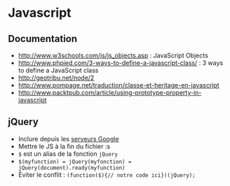 # Javascript

## Documentation

* http://www.w3schools.com/js/js_objects.asp : JavaScript Objects
* http://www.phpied.com/3-ways-to-define-a-javascript-class/ : 3 ways to define a JavaScript class
* http://geotribu.net/node/2
* http://www.pompage.net/traduction/classe-et-heritage-en-javascript
* http://www.packtpub.com/article/using-prototype-property-in-javascript

## jQuery

* Inclure depuis les [serveurs Google](https://developers.google.com/speed/libraries/devguide)
* Mettre le JS à la fin du fichier :s
* `$` est un alias de la fonction `jQuery`
* `$(myfunction) = jQuery(myfonction) = jQuery(document).ready(myfunction)`
* Éviter le conflit : `(function($){// notre code ici})(jQuery);`

